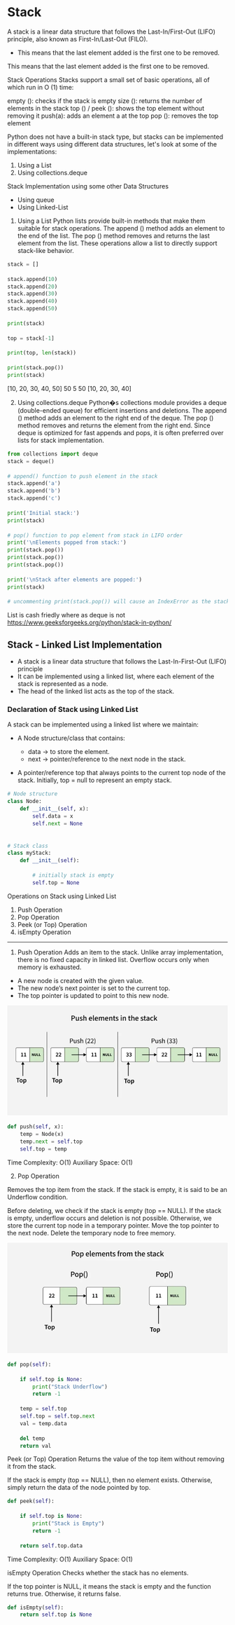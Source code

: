 # Stack

A stack is a linear data structure that follows the Last-In/First-Out (LIFO) principle, also known as First-In/Last-Out (FILO).

- This means that the last element added is the first one to be removed.

This means that the last element added is the first one to be removed.

Stack Operations
Stacks support a small set of basic operations, all of which run in O (1) time:

empty (): checks if the stack is empty
size (): returns the number of elements in the stack
top () / peek (): shows the top element without removing it
push(a): adds an element a at the top
pop (): removes the top element

Python does not have a built-in stack type, but stacks can be implemented in different ways using different data structures, let's look at some of the implementations:

1. Using a List
2. Using collections.deque

Stack Implementation using some other Data Structures

- Using queue
- Using Linked-List

1. Using a List
Python lists provide built-in methods that make them suitable for stack operations.
The append () method adds an element to the end of the list.
The pop () method removes and returns the last element from the list.
These operations allow a list to directly support stack-like behavior.

```py
stack = []

stack.append(10)
stack.append(20)
stack.append(30)
stack.append(40)
stack.append(50)

print(stack)

top = stack[-1]

print(top, len(stack))

print(stack.pop())
print(stack)
```

[10, 20, 30, 40, 50]
50 5
50
[10, 20, 30, 40]

2. Using collections.deque
Python�s collections module provides a deque (double-ended queue) for efficient insertions and deletions.
The append () method adds an element to the right end of the deque.
The pop () method removes and returns the element from the right end.
Since deque is optimized for fast appends and pops, it is often preferred over lists for stack implementation.

```py
from collections import deque
stack = deque()

# append() function to push element in the stack
stack.append('a')
stack.append('b')
stack.append('c')

print('Initial stack:')
print(stack)

# pop() function to pop element from stack in LIFO order
print('\nElements popped from stack:')
print(stack.pop())
print(stack.pop())
print(stack.pop())

print('\nStack after elements are popped:')
print(stack)

# uncommenting print(stack.pop()) will cause an IndexError as the stack is now empty
```

List is cash friedly where as deque is not
<https://www.geeksforgeeks.org/python/stack-in-python/>

## Stack - Linked List Implementation

- A stack is a linear data structure that follows the Last-In-First-Out (LIFO) principle
- It can be implemented using a linked list, where each element of the stack is represented as a node.
- The head of the linked list acts as the top of the stack.

### Declaration of Stack using Linked List

A stack can be implemented using a linked list where we maintain:

- A Node structure/class that contains:
  - data → to store the element.
  - next → pointer/reference to the next node in the stack.

- A pointer/reference top that always points to the current top node of the stack.
Initially, top = null to represent an empty stack.

```py
# Node structure
class Node:
    def __init__(self, x):
        self.data = x
        self.next = None


# Stack class
class myStack:
    def __init__(self):
        
        # initially stack is empty
        self.top = None
```

Operations on Stack using Linked List

1. Push Operation
2. Pop Operation
3. Peek (or Top) Operation
4. isEmpty Operation

---

1. Push Operation
Adds an item to the stack. Unlike array implementation, there is no fixed capacity in linked list. Overflow occurs only when memory is exhausted.

- A new node is created with the given value.
- The new node’s next pointer is set to the current top.
- The top pointer is updated to point to this new node.

![alt text](image.png)

```py
def push(self, x):
    temp = Node(x)
    temp.next = self.top
    self.top = temp
```

Time Complexity: O(1)
Auxiliary Space: O(1)

2. Pop Operation

Removes the top item from the stack. If the stack is empty, it is said to be an Underflow condition.

Before deleting, we check if the stack is empty (top == NULL).
If the stack is empty, underflow occurs and deletion is not possible.
Otherwise, we store the current top node in a temporary pointer.
Move the top pointer to the next node.
Delete the temporary node to free memory.

![alt text](image-1.png)

```py
def pop(self):
   
    if self.top is None:
        print("Stack Underflow")
        return -1

    temp = self.top
    self.top = self.top.next
    val = temp.data

    del temp
    return val
```
Peek (or Top) Operation
Returns the value of the top item without removing it from the stack.

If the stack is empty (top == NULL), then no element exists.
Otherwise, simply return the data of the node pointed by top.

```py
def peek(self):
 
    if self.top is None:
        print("Stack is Empty")
        return -1
 
    return self.top.data
```
Time Complexity: O(1)
Auxiliary Space: O(1)

isEmpty Operation
Checks whether the stack has no elements.

If the top pointer is NULL, it means the stack is empty and the function returns true.
Otherwise, it returns false.

```py
def isEmpty(self):
    return self.top is None
```